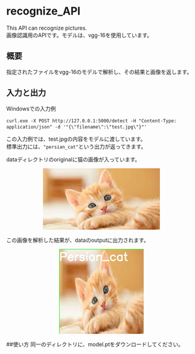 # recognize_API
This API can recognize pictures.  
画像認識用のAPIです。モデルは、vgg-16を使用しています。

## 概要
指定されたファイルをvgg-16のモデルで解析し、その結果と画像を返します。


## 入力と出力
Windowsでの入力例  
```
curl.exe -X POST http://127.0.0.1:5000/detect -H "Content-Type: application/json" -d '"{\"filename\":\"test.jpg\"}"'
```
この入力例では、test.jpgの内容をモデルに渡しています。  
標準出力には、```"persian_cat"```という出力が返ってきます。  

dataディレクトリのoriginalに猫の画像が入っています。  
<p align="center">
  <img src="./data/original/test.jpg" />
</p>

この画像を解析した結果が、dataのoutputに出力されます。  
<p align="center">
  <img src="./data/output/test.jpg" />
</p>

##使い方
同一のディレクトリに、model.ptをダウンロードしてください。
